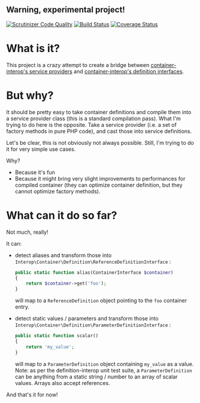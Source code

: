 Warning, experimental project!
------------------------------

[![Scrutinizer Code Quality](https://scrutinizer-ci.com/g/thecodingmachine/factory-to-definition/badges/quality-score.png?b=1.0)](https://scrutinizer-ci.com/g/thecodingmachine/factory-to-definition/?branch=1.0)
[![Build Status](https://travis-ci.org/thecodingmachine/factory-to-definition.svg?branch=1.0)](https://travis-ci.org/thecodingmachine/factory-to-definition)
[![Coverage Status](https://coveralls.io/repos/thecodingmachine/factory-to-definition/badge.svg?branch=1.0&service=github)](https://coveralls.io/github/thecodingmachine/factory-to-definition?branch=1.0)


What is it?
===========

This project is a crazy attempt to create a bridge between [container-interop's service providers](http://github.com/container-interop/service-provider)
and [container-interop's definition interfaces](http://github.com/container-interop/definition-interop/).

But why?
========

It should be pretty easy to take container definitions and compile them into a service provider class (this is a 
standard compilation pass). What I'm trying to do here is the opposite. Take a service provider (i.e. a set of 
factory methods in pure PHP code), and cast those into service definitions.

Let's be clear, this is not obviously not always possible. Still, I'm trying to do it for very simple use cases.

Why?

- Because it's fun
- Because it might bring very slight improvements to performances for compiled container (they can optimize container definition, but they cannot optimize factory methods).

What can it do so far?
======================

Not much, really!

It can:

- detect aliases and transform those into `Interop\Container\Definition\ReferenceDefinitionInterface` :

  ```php
  public static function alias(ContainerInterface $container)
  {
      return $container->get('foo');
  }
  ```
  
  will map to a `ReferenceDefinition` object pointing to the `foo` container entry.
- detect static values / parameters and transform those into `Interop\Container\Definition\ParameterDefinitionInterface` :

  ```php
  public static function scalar()
  {
      return 'my_value';
  }
  ```
  
  will map to a `ParameterDefinition` object containing `my_value` as a value. Note: as per the definition-interop unit test suite, a `ParameterDefinition` can be anything from a static string / number to an array of scalar values. Arrays also accept references.
  
And that's it for now!
